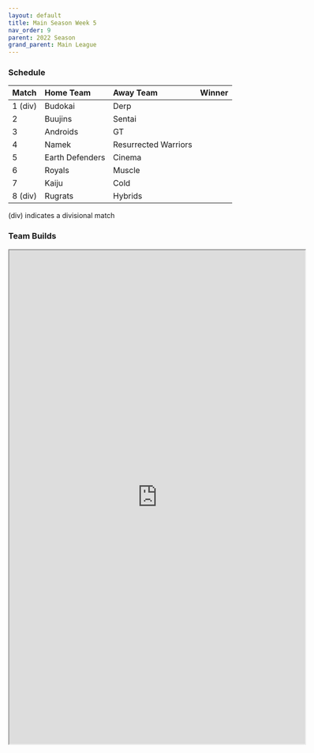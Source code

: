 ```yaml
---
layout: default
title: Main Season Week 5
nav_order: 9
parent: 2022 Season
grand_parent: Main League
---
```

### Schedule

| Match   | Home Team       | Away Team            | Winner |
|:--------|:----------------|:---------------------|:-------|
| 1 (div) | Budokai         | Derp                 |        |
| 2       | Buujins         | Sentai               |        |
| 3       | Androids        | GT                   |        |
| 4       | Namek           | Resurrected Warriors |        |
| 5       | Earth Defenders | Cinema               |        |
| 6       | Royals          | Muscle               |        |
| 7       | Kaiju           | Cold                 |        |
| 8 (div) | Rugrats         | Hybrids              |        |

(div) indicates a divisional match

### Team Builds 

<iframe width=600 height=1000 scrolling="yes" src="https://docs.google.com/document/d/e/2PACX-1vT8HL1CBmA0seHFrKB8HGAsfvNroAfw7JJoxvY_fNPyehMNQZv4lLe0jDwBxAatA4tEtc3E0ehUokdW/pub?embedded=true"></iframe>
	 	 	 		 	 	